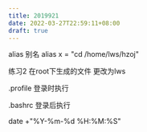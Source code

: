 ```yaml
---
title: 2019921
date: 2022-03-27T22:59:11+08:00
draft: true
---
```

alias 别名 alias x = "cd /home/lws/hzoj"

练习2 在root下生成的文件 更改为lws 

.profile 登录时执行

.bashrc 登录后执行

date +"%Y-%m-%d %H:%M:%S"
